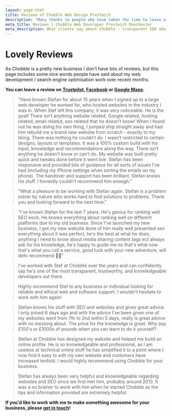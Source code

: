 ```yaml
---
layout: page.html
title: Reviews of Chobble Web Design Prestwich
description: "Many thanks to people who have taken the time to leave a nice review of my web development and SEO services."
meta_title: Reviews | Chobble Web Developer Prestwich Manchester
meta_description: What clients say about Chobble - transparent SEO advice, websites that work, no tech waffle - Prestwich web developer with 20+ years experience
---
```


# Lovely Reviews

As Chobble is a pretty new business I don't have lots of reviews, but this page includes some nice words people have said about my web development / search engine optimisation work over recent months.

**You can leave a review on [Trustpilot](https://uk.trustpilot.com/review/chobble.com), [Facebook](https://www.facebook.com/profile.php?id=61571286130366) or [Google Maps](https://maps.app.goo.gl/kNqgHRNaMgPDp7Mo8).**

> "Have known Stefan for about 10 years when I signed up to a large web developer he worked for, who hosted websites in the industry I was in. When Stef left this company, it was very noticeable. He is the goat! There isn’t anything website related, Google related, hosting related, email related, seo related that he doesn’t know! When I found out he was doing his own thing, I jumped ship straight away and had him rebuild me a brand new website from scratch - exactly to my liking. There was nothing he couldn’t do. I wasn’t restricted to certain designs, layouts or templates. It was a 100% custom build with his input, knowledge and recommendations along the way. There isn’t anything he doesn’t know or can’t do. My website was built pretty quick and tweaks done before it went live. Stefan has been responsive and provided lots of guidance for all sorts of issues I’ve had (including my iPhone settings when sorting the emails on my phone). The handover and support has been brilliant. Stefan knows his stuff. I honestly couldn’t recommend him enough."

> "What a pleasure to be working with Stefan again. Stefan is a problem solver by nature who works hard to find solutions to problems. Thank you and looking forward to the next time."

> "I've known Stefan for the last 7 years. He's genius for ranking well SEO work. He knows everything about ranking well on different platforms due to my old business. Since I've launched my new business, I got my new website done of him really well presented seo everything about it was perfect, he's the best at what he does, anything I need to know about media sharing content tags ect always ask for his knowledge, he's happy to guide me no that's what now that's what you call a service, good luck with your new adventure, will defo recommend 🫶🏼"

> I've worked with Stef at Chobble over the years and can confidently say he's one of the most transparent, trustworthy, and knowledgeable developers out there.
>
> Highly recommend Stef to any business or individual looking for reliable and ethical web and software support. I wouldn’t hesitate to work with him again!

> Stefan knows his stuff with SEO and websites and gives great advice. I only joined 6 days ago and with the advice I've been given one of my websites went from 7th to 2nd within 5 days, really is great advice with no messing about. The price for the knowledge is great. Why pay £100's or £1000s of pounds when you can learn to do it yourself?

> Stefan at Chobble has designed my website and helped me build an online profile. He is so knowledgeable and professional, as I am useless at technical online stuff he has simplified it to a point where I now find it easy to edit my own website and customers have increased tenfold. I would highly recommend using Chobble for your business.

> Stefan has always been very helpful and knowledgeable regarding websites and SEO since we first met him, probably around 2013. It was a no brainer to work with him when he started Chobble as the tips and information provided are extremely helpful.

**If you'd like to work with me to make something awesome for your business, please [get in touch](/contact/)!**
